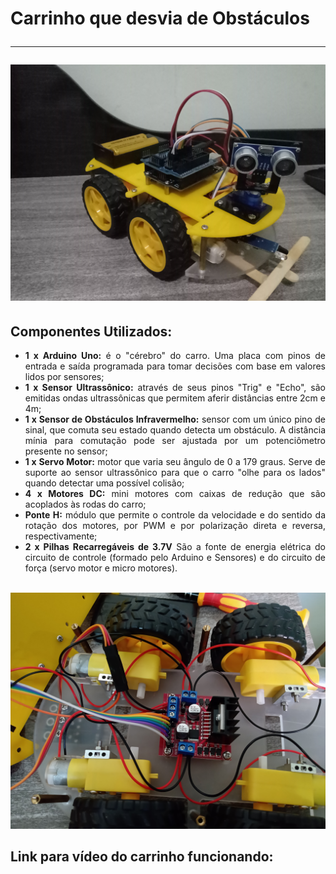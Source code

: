 
<h1> Carrinho que desvia de Obstáculos
<hr>
 
<img src = "Superior.jpg">

<h2> Componentes Utilizados: </h2>
<ul>
<li><div align = "justify"><b>1 x Arduino Uno:</b> é o "cérebro" do carro. Uma placa com pinos de entrada e saída programada para tomar decisões com base em valores lidos por sensores;</div></li> 
<li><div align = "justify"><b>1 x Sensor Ultrassônico:</b> através de seus pinos "Trig" e "Echo", são emitidas ondas ultrassônicas que permitem aferir distâncias entre 2cm e 4m;</div></li>
<li><div align = "justify"><b>1 x Sensor de Obstáculos Infravermelho:</b> sensor com um único pino de sinal, que comuta seu estado quando detecta um obstáculo. A distância mínia para comutação pode ser ajustada por um potenciômetro presente no sensor;</li>
<li><b><div align = "justify">1 x Servo Motor:</b> motor que varia seu ângulo de 0 a 179 graus. Serve de suporte ao sensor ultrassônico para que o carro "olhe para os lados" quando detectar uma possível colisão;</div></li>
<li><div align = "justify"><b>4 x Motores DC:</b> mini motores com caixas de redução que são acoplados às rodas do carro;</div></li>
<li><div align = "justify"><b>Ponte H:</b> módulo que permite o controle da velocidade e do sentido da rotação dos motores, por PWM e por polarização direta e reversa, respectivamente;</div></li>
<li><div align = "justify"><b>2 x Pilhas Recarregáveis de 3.7V</b> São a fonte de energia elétrica do circuito de controle (formado pelo Arduino e Sensores) e do circuito de força (servo motor e micro motores).</div></li>
</ul>

<br>
<img src = "Inferior.jpg">

<h2> Link</a> para vídeo do carrinho funcionando: </h2>

